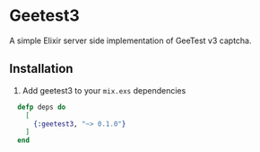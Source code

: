# Geetest3

A simple Elixir server side implementation of GeeTest v3 captcha.

## Installation

1. Add geetest3 to your `mix.exs` dependencies

```elixir
  defp deps do
    [
      {:geetest3, "~> 0.1.0"}
    ]
  end
```